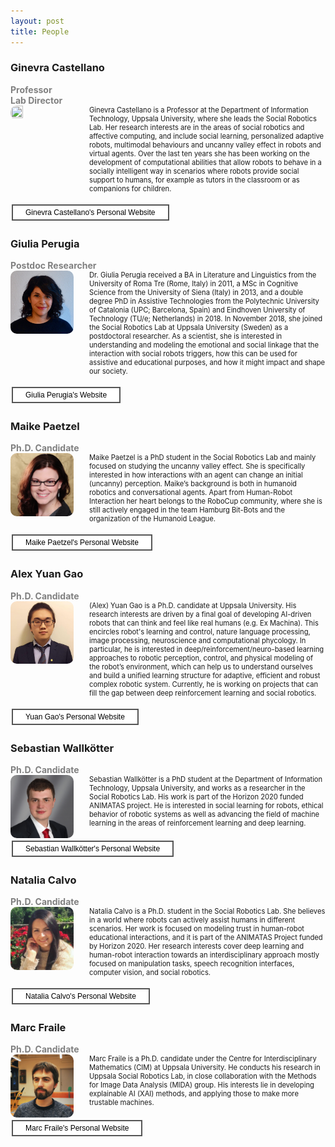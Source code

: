 ```yaml
---
layout: post
title: People
---
```

<style>
.iconDetails {
	float: left;
	width:20%;
    	height:20%;
	max-height:150px;
	max-width:150px; 
	border-radius: 10px;
} 

.container {
    width:100%;
    height:24%;
}
h4 {
    margin:0px;
}
.button {
    clear: left;
    background-color: #4CAF50; /* Green */
    border: none;
    color: white;
    padding: 4px 20px;
    text-align: center;
    text-decoration: none;
    display: inline-block;
    font-size: 12px;
    margin: 4px 2px;
    -webkit-transition-duration: 0.4s; /* Safari */
    transition-duration: 0.4s;
    cursor: pointer;
}

.green {
    background-color: white; 
    color: black; 
    border: 2px solid #4CAF50;
}

.green:hover {
    background-color: #4CAF50;
    color: white;
}

.blue {
    background-color: white; 
    color: black; 
    border: 2px solid #008CBA;
}

.blue:hover {
    background-color: #008CBA;
    color: white;
}

.red {
    background-color: white; 
    color: black; 
    border: 2px solid #f44336;
}

.red:hover {
    background-color: #f44336;
    color: white;
}

.gray {
    background-color: white;
    color: black;
    border: 2px solid #e7e7e7;
}

.gray:hover {background-color: #e7e7e7;}

.black {
    background-color: white;
    color: black;
    border: 2px solid #555555;
}

.black:hover {
    background-color: #555555;
    color: white;
}
</style>

<script>
function toggleAbstract(btn) {
    var x = btn.nextElementSibling;
    if (x.innerHTML === "") {
        x.innerHTML = x.getAttribute("text");
    } else {
        x.innerHTML = "";
    }
}
</script>

<h3> Ginevra Castellano </h3>
<h4 style="color:grey"> Professor </h4>
<h4 style="color:grey"> Lab Director </h4>
<div class='container'>
    <div>
		<img src='../images/people-ginevra.jpg' class='iconDetails'>
    </div>  
    <div style='margin-left:25%;'>
    <div style="font-size:.8em"> Ginevra Castellano is a Professor at the Department of Information Technology, Uppsala University, where she leads the Social Robotics Lab. Her research interests are in the areas of social robotics and affective computing, and include social learning, personalized adaptive robots, multimodal behaviours and uncanny valley effect in robots and virtual agents. Over the last ten years she has been working on the development of computational abilities that allow robots to behave in a socially intelligent way in scenarios where robots provide social support to humans, for example as tutors in the classroom or as companions for children.</div>
    </div>
</div>
<p style="clear:both;"></p>
<button class="button black" onclick="window.open('http://user.it.uu.se/~ginca820/')" type="button">
	Ginevra Castellano's Personal Website</button>

<h3> Giulia Perugia </h3>
<h4 style="color:grey">  Postdoc Researcher </h4>
<div class='container'>
    <div>
		<img src='../images/people-giulia.jpg' class='iconDetails'>
    </div>  
    <div style='margin-left:25%;'>
    <div style="font-size:.8em"> Dr. Giulia Perugia received a BA in Literature and Linguistics from the University of Roma Tre (Rome, Italy) in 2011, a MSc in Cognitive Science from the University of Siena (Italy) in 2013, and a double degree PhD in Assistive Technologies from the Polytechnic University of Catalonia (UPC; Barcelona, Spain) and Eindhoven University of Technology (TU/e; Netherlands) in 2018. In November 2018, she joined the Social Robotics Lab at Uppsala University (Sweden) as a postdoctoral researcher. As a scientist, she is interested in understanding and modeling the emotional and social linkage that the interaction with social robots triggers, how this can be used for assistive and educational purposes, and how it might impact and shape our society. </div>
    </div>
</div>
<p style="clear:both;"></p>
<button class="button black" onclick="window.open('http://katalog.uu.se/profile/?id=N18-2160')" type="button">Giulia Perugia's Website</button>

<h3> Maike Paetzel </h3>
<h4 style="color:grey">  Ph.D. Candidate </h4>
<div class='container'>
    <div>
		<img src='../images/people-maike.jpg' class='iconDetails'>
    </div>  
    <div style='margin-left:25%;'>
    <div style="font-size:.8em"> Maike Paetzel is a PhD student in the Social Robotics Lab and mainly focused on studying the uncanny valley effect. She is specifically interested in how interactions with an agent can change an initial (uncanny) perception. Maike’s background is both in humanoid robotics and conversational agents. Apart from Human-Robot Interaction her heart belongs to the RoboCup community, where she is still actively engaged in the team Hamburg Bit-Bots and the organization of the Humanoid League.</div>
    </div>
</div>
<p style="clear:both;"></p>
<button class="button black" onclick="window.open('https://maike-paetzel.de/')" type="button">
	Maike Paetzel's Personal Website</button>

<h3> Alex Yuan Gao </h3>
<h4 style="color:grey">  Ph.D. Candidate </h4>
<div class='container'>
    <div>
		<img src='../images/people-alex.jpg' class='iconDetails'>
    </div>  
    <div style='margin-left:25%;'>
    <div style="font-size:.8em"> (Alex) Yuan Gao is a Ph.D. candidate at Uppsala University. His research interests are driven by a final goal of developing AI-driven robots that can think and feel like real humans (e.g. Ex Machina). This encircles robot's learning and control, nature language processing, image processing, neuroscience and computational phycology. In particular, he is interested in deep/reinforcement/neuro-based learning approaches to robotic perception, control, and physical modeling of the robot’s environment, which can help us to understand ourselves and build a unified learning structure for adaptive, efficient and robust complex robotic system. Currently, he is working on projects that can fill the gap between deep reinforcement learning and social robotics.</div>
    </div>
</div>
<p style="clear:both;"></p>
<button class="button black" onclick="window.open('http://yuangao.ai')" type="button">
	Yuan Gao's Personal Website</button>

<h3>Sebastian Wallkötter</h3>
<h4 style="color:grey">  Ph.D. Candidate </h4>
<div class='container'>
    <div>
		<img src='../images/people-sebastian.jpg' class='iconDetails'>
    </div>  
    <div style='margin-left:25%;'>
    <div style="font-size:.8em"> Sebastian Wallkötter is a PhD student at the Department of Information Technology, Uppsala University, and works as a researcher in the Social Robotics Lab. His work is part of the Horizon 2020 funded ANIMATAS project. He is interested in social learning for robots, ethical behavior of robotic systems as well as advancing the field of machine learning in the areas of reinforcement learning and deep learning.</div>
    </div>
</div>
<p style="clear:both;"></p>
<button class="button black" onclick="window.open('http://sebastian.wallkoetter.net')" type="button">
	Sebastian Wallkötter's Personal Website</button>
	
<h3>Natalia Calvo</h3>
<h4 style="color:grey">  Ph.D. Candidate </h4>
<div class='container'>
    <div>
		<img src='../images/people-natalia.png' class='iconDetails'>
    </div>  
    <div style='margin-left:25%;'>
    <div style="font-size:.8em"> Natalia Calvo is a Ph.D. student in the Social Robotics Lab. She believes in a world where robots can actively assist humans in different scenarios.  Her work is focused on modeling trust in human-robot educational interactions, and it is part of the ANIMATAS Project funded by Horizon 2020. Her research interests cover deep learning and human-robot interaction towards an interdisciplinary approach mostly focused on manipulation tasks, speech recognition interfaces, computer vision, and social robotics.    </div>
</div>
<p style="clear:both;"></p>
<button class="button black" onclick="window.open('https://www.it.uu.se/katalog/natca979')" type="button">
	Natalia Calvo's Personal Website</button>	

<h3>Marc Fraile</h3>
<h4 style="color:grey">  Ph.D. Candidate </h4>
<div class='container'>
    <div>
		<img src='../images/people-marc.jpg' class='iconDetails'>
    </div>
    <div style='margin-left:25%;'>
    <div style="font-size:.8em"> Marc Fraile is a Ph.D. candidate under the Centre for Interdisciplinary Mathematics (CIM) at Uppsala University. He conducts his research in Uppsala Social Robotics Lab, in close collaboration with the Methods for Image Data Analysis (MIDA) group. His interests lie in developing explainable AI (XAI) methods, and applying those to make more trustable machines. </div>
</div>
<p style="clear:both;"></p>
<button class="button black" onclick="window.open('https://www.it.uu.se/katalog/marfr327')" type="button">
	Marc Fraile's Personal Website</button>

